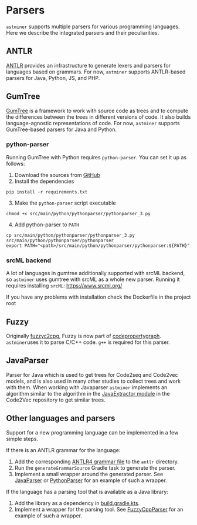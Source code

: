 # Parsers

`astminer` supports multiple parsers for various programming languages.
Here we describe the integrated parsers and their peculiarities.

## ANTLR

[ANTLR](https://www.antlr.org) provides an infrastructure to generate lexers and parsers for languages based on grammars.
For now, `astminer` supports ANTLR-based parsers for Java, Python, JS, and PHP.

## GumTree

[GumTree](https://github.com/GumTreeDiff/gumtree)
is a framework to work with source code as trees and to compute the differences between the trees in different versions of code.
It also builds language-agnostic representations of code.
For now, `astminer` supports GumTree-based parsers for Java and Python.

### python-parser

Running GumTree with Python requires `python-parser`.
You can set it up as follows:
1. Download the sources from [GitHub](https://github.com/JetBrains-Research/pythonparser/blob/master/)
2. Install the dependencies
```shell
pip install -r requirements.txt
```
3. Make the `python-parser` script executable
```shell
chmod +x src/main/python/pythonparser/pythonparser_3.py
```
4. Add python-parser to `PATH`
```shell
cp src/main/python/pythonparser/pythonparser_3.py src/main/python/pythonparser/pythonparser
export PATH="<path>/src/main/python/pythonparser/pythonparser:${PATH}"
```

### srcML backend

A lot of languages in gumtree additionally supported with srcML backend, so `astminer`
uses gumtree with srcML as a whole new parser.
Running it requires installing `srcML`: https://www.srcml.org/

If you have any problems with installation check the Dockerfile in the project root

## Fuzzy

Originally [fuzzyc2cpg](https://github.com/ShiftLeftSecurity/fuzzyc2cpg), Fuzzy is
now part of [codepropertygraph](https://github.com/ShiftLeftSecurity/codepropertygraph/).
`astminer`uses it to parse C/C++ code. `g++` is required for this parser.

## JavaParser

Parser for Java which is used to get trees for Code2seq and Code2vec models, and is also 
used in many other studies to collect trees and work with them.
When working with Javaparser `astminer` implements an algorithm similar to the algorithm in
the [JavaExtractor module](https://github.com/tech-srl/code2vec/tree/master/JavaExtractor)
in the Code2Vec repository to get similar trees.

## Other languages and parsers

Support for a new programming language can be implemented in a few simple steps.

If there is an ANTLR grammar for the language:
1. Add the corresponding [ANTLR4 grammar file](https://github.com/antlr/grammars-v4) to the `antlr` directory.
2. Run the `generateGrammarSource` Gradle task to generate the parser.
3. Implement a small wrapper around the generated parser.
   See [JavaParser](src/main/kotlin/astminer/parse/antlr/java/JavaParser.kt) or [PythonParser](src/main/kotlin/astminer/parse/antlr/python/PythonParser.kt) for an example of such a wrapper.

If the language has a parsing tool that is available as a Java library:
1. Add the library as a dependency in [build.gradle.kts](/build.gradle.kts).
2. Implement a wrapper for the parsing tool.
   See [FuzzyCppParser](src/main/kotlin/astminer/parse/fuzzy/cpp/FuzzyCppParser.kt) for an example of such a wrapper.
